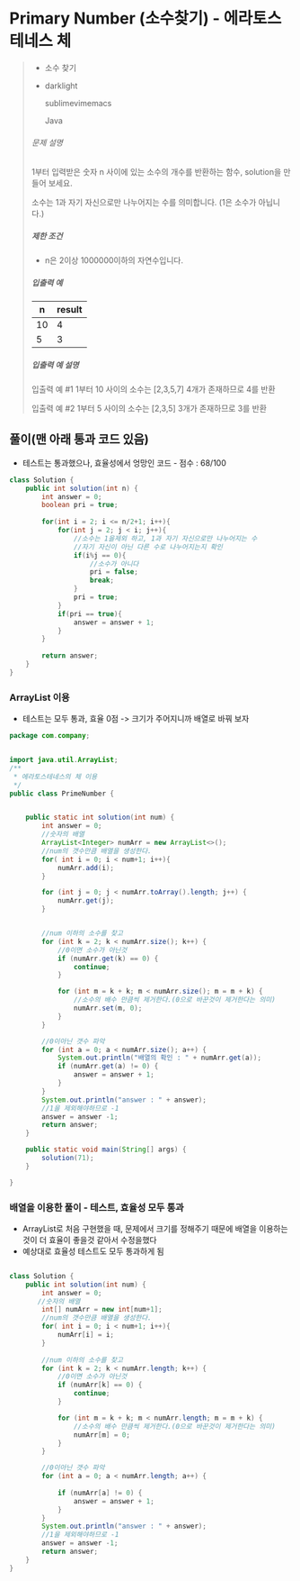 #  Primary Number (소수찾기) - 에라토스테네스 체

> - 소수 찾기
>
> - darklight
>
>   sublimevimemacs
>
>   Java 
>
> ###### 문제 설명
>
> 1부터 입력받은 숫자 n 사이에 있는 소수의 개수를 반환하는 함수, solution을 만들어 보세요.
>
> 소수는 1과 자기 자신으로만 나누어지는 수를 의미합니다.
> (1은 소수가 아닙니다.)
>
> ##### 제한 조건
>
> - n은 2이상 1000000이하의 자연수입니다.
>
> ##### 입출력 예
>
> | n    | result |
> | ---- | ------ |
> | 10   | 4      |
> | 5    | 3      |
>
> ##### 입출력 예 설명
>
> 입출력 예 #1
> 1부터 10 사이의 소수는 [2,3,5,7] 4개가 존재하므로 4를 반환
>
> 입출력 예 #2
> 1부터 5 사이의 소수는 [2,3,5] 3개가 존재하므로 3를 반환
>
> 

## 풀이(맨 아래 통과 코드 있음)

- 테스트는 통과했으나, 효율성에서 엉망인 코드 - 점수 : 68/100

```java
class Solution {
    public int solution(int n) {
        int answer = 0;
        boolean pri = true;
        
        for(int i = 2; i <= n/2+1; i++){
            for(int j = 2; j < i; j++){
                //소수는 1을제외 하고, 1과 자기 자신으로만 나누어지는 수
                //자기 자신이 아닌 다른 수로 나누어지는지 확인
                if(i%j == 0){
                    //소수가 아니다
                    pri = false;
                    break;
                } 
                pri = true;
            }
            if(pri == true){
                answer = answer + 1;
            }
        }
        
        return answer;
    }
}
```

### ArrayList 이용

- 테스트는 모두 통과, 효율 0점 -> 크기가 주어지니까 배열로 바꿔 보자

```java
package com.company;


import java.util.ArrayList;
/**
 * 에라토스테네스의 체 이용
 */
public class PrimeNumber {


    public static int solution(int num) {
        int answer = 0;
        //숫자의 배열
        ArrayList<Integer> numArr = new ArrayList<>();
        //num의 갯수만큼 배열을 생성한다.
        for( int i = 0; i < num+1; i++){
            numArr.add(i);
        }

        for (int j = 0; j < numArr.toArray().length; j++) {
            numArr.get(j);
        }


        //num 이하의 소수를 찾고
        for (int k = 2; k < numArr.size(); k++) {
            //0이면 소수가 아닌것
            if (numArr.get(k) == 0) {
                continue;
            }

            for (int m = k + k; m < numArr.size(); m = m + k) {
                //소수의 배수 만큼씩 제거한다.(0으로 바꾼것이 제거한다는 의미)
                numArr.set(m, 0);
            }
        }

        //0이아닌 갯수 파악
        for (int a = 0; a < numArr.size(); a++) {
            System.out.println("배열의 확인 : " + numArr.get(a));
            if (numArr.get(a) != 0) {
                answer = answer + 1;
            }
        }
        System.out.println("answer : " + answer);
        //1을 제외해야하므로 -1
        answer = answer -1;
        return answer;
    }

    public static void main(String[] args) {
        solution(71);
    }

}

```

### 배열을 이용한 풀이 - 테스트, 효율성 모두 통과

- ArrayList로 처음 구현했을 때, 문제에서 크기를 정해주기 때문에 배열을 이용하는것이 더 효율이 좋을것 같아서 수정을했다
- 예상대로 효율성 테스트도 모두 통과하게 됨

```java

class Solution {
    public int solution(int num) {
        int answer = 0;
       //숫자의 배열
        int[] numArr = new int[num+1];
        //num의 갯수만큼 배열을 생성한다.
        for( int i = 0; i < num+1; i++){
            numArr[i] = i;
        }
        
        //num 이하의 소수를 찾고
        for (int k = 2; k < numArr.length; k++) {
            //0이면 소수가 아닌것
            if (numArr[k] == 0) {
                continue;
            }

            for (int m = k + k; m < numArr.length; m = m + k) {
                //소수의 배수 만큼씩 제거한다.(0으로 바꾼것이 제거한다는 의미)
                numArr[m] = 0;
            }
        }

        //0이아닌 갯수 파악
        for (int a = 0; a < numArr.length; a++) {
            
            if (numArr[a] != 0) {
                answer = answer + 1;
            }
        }
        System.out.println("answer : " + answer);
        //1을 제외해야하므로 -1
        answer = answer -1;
        return answer;
    }
}
```

